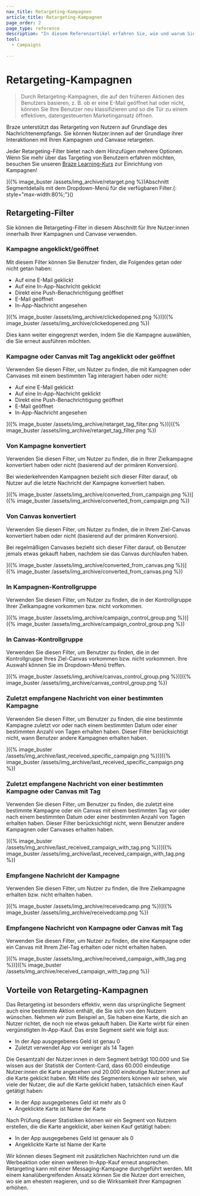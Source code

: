 ```yaml
---
nav_title: Retargeting-Kampagnen
article_title: Retargeting-Kampagnen
page_order: 2
page_type: reference
description: "In diesem Referenzartikel erfahren Sie, wie und warum Sie Retargeting-Kampagnen auf der Grundlage der Nachrichten, die Ihre Nutzer erhalten, in Betracht ziehen sollten."
tool:
  - Campaigns
  
---
```


# Retargeting-Kampagnen

> Durch Retargeting-Kampagnen, die auf den früheren Aktionen des Benutzers basieren, z. B. ob er eine E-Mail geöffnet hat oder nicht, können Sie Ihre Benutzer neu klassifizieren und so die Tür zu einem effektiven, datengesteuerten Marketingansatz öffnen.

Braze unterstützt das Retargeting von Nutzern auf Grundlage des Nachrichtenempfangs. Sie können Nutzer:innen auf der Grundlage ihrer Interaktionen mit Ihren Kampagnen und Canvase retargeten. 

Jeder Retargeting-Filter bietet nach dem Hinzufügen mehrere Optionen. Wenn Sie mehr über das Targeting von Benutzern erfahren möchten, besuchen Sie unseren [Braze Learning-Kurs](https://learning.braze.com/campaign-setup-delivery-targeting-conversions) zur Einrichtung von Kampagnen!

]({% image_buster /assets/img_archive/retarget.png %})Abschnitt Segmentdetails mit dem Dropdown-Menü für die verfügbaren Filter.{: style="max-width:80%;"}()

## Retargeting-Filter

Sie können die Retargeting-Filter in diesem Abschnitt für Ihre Nutzer:innen innerhalb Ihrer Kampagnen und Canvase verwenden.

### Kampagne angeklickt/geöffnet

Mit diesem Filter können Sie Benutzer finden, die Folgendes getan oder nicht getan haben:

- Auf eine E-Mail geklickt
- Auf eine In-App-Nachricht geklickt
- Direkt eine Push-Benachrichtigung geöffnet
- E-Mail geöffnet
- In-App-Nachricht angesehen

]({% image_buster /assets/img_archive/clickedopened.png %})]({% image_buster /assets/img_archive/clickedopened.png %})

Dies kann weiter eingegrenzt werden, indem Sie die Kampagne auswählen, die Sie erneut ausführen möchten.

### Kampagne oder Canvas mit Tag angeklickt oder geöffnet

Verwenden Sie diesen Filter, um Nutzer zu finden, die mit Kampagnen oder Canvases mit einem bestimmten Tag interagiert haben oder nicht:

- Auf eine E-Mail geklickt
- Auf eine In-App-Nachricht geklickt
- Direkt eine Push-Benachrichtigung geöffnet
- E-Mail geöffnet
- In-App-Nachricht angesehen

]({% image_buster /assets/img_archive/retarget_tag_filter.png %})]({% image_buster /assets/img_archive/retarget_tag_filter.png %})

### Von Kampagne konvertiert 

Verwenden Sie diesen Filter, um Nutzer zu finden, die in Ihrer Zielkampagne konvertiert haben oder nicht (basierend auf der primären Konversion). 

Bei wiederkehrenden Kampagnen bezieht sich dieser Filter darauf, ob Nutzer auf die letzte Nachricht der Kampagne konvertiert haben.

]({% image_buster /assets/img_archive/converted_from_campaign.png %})]({% image_buster /assets/img_archive/converted_from_campaign.png %})

### Von Canvas konvertiert 

Verwenden Sie diesen Filter, um Nutzer zu finden, die in Ihrem Ziel-Canvas konvertiert haben oder nicht (basierend auf der primären Konversion).

Bei regelmäßigen Canvases bezieht sich dieser Filter darauf, ob Benutzer jemals etwas gekauft haben, nachdem sie das Canvas durchlaufen haben.

]({% image_buster /assets/img_archive/converted_from_canvas.png %})]({% image_buster /assets/img_archive/converted_from_canvas.png %})

### In Kampagnen-Kontrollgruppe 

Verwenden Sie diesen Filter, um Nutzer zu finden, die in der Kontrollgruppe Ihrer Zielkampagne vorkommen bzw. nicht vorkommen.

]({% image_buster /assets/img_archive/campaign_control_group.png %})]({% image_buster /assets/img_archive/campaign_control_group.png %})

### In Canvas-Kontrollgruppe 

Verwenden Sie diesen Filter, um Benutzer zu finden, die in der Kontrollgruppe Ihres Ziel-Canvas vorkommen bzw. nicht vorkommen. Ihre Auswahl können Sie im Dropdown-Menü treffen.

]({% image_buster /assets/img_archive/canvas_control_group.png %})]({% image_buster /assets/img_archive/canvas_control_group.png %})

### Zuletzt empfangene Nachricht von einer bestimmten Kampagne 

Verwenden Sie diesen Filter, um Benutzer zu finden, die eine bestimmte Kampagne zuletzt vor oder nach einem bestimmten Datum oder einer bestimmten Anzahl von Tagen erhalten haben. Dieser Filter berücksichtigt nicht, wann Benutzer andere Kampagnen erhalten haben.

]({% image_buster /assets/img_archive/last_received_specific_campaign.png %})]({% image_buster /assets/img_archive/last_received_specific_campaign.png %})

### Zuletzt empfangene Nachricht von einer bestimmten Kampagne oder Canvas mit Tag 

Verwenden Sie diesen Filter, um Benutzer zu finden, die zuletzt eine bestimmte Kampagne oder ein Canvas mit einem bestimmten Tag vor oder nach einem bestimmten Datum oder einer bestimmten Anzahl von Tagen erhalten haben. Dieser Filter berücksichtigt nicht, wenn Benutzer andere Kampagnen oder Canvases erhalten haben.

]({% image_buster /assets/img_archive/last_received_campaign_with_tag.png %})]({% image_buster /assets/img_archive/last_received_campaign_with_tag.png %})

### Empfangene Nachricht der Kampagne 

Verwenden Sie diesen Filter, um Nutzer zu finden, die Ihre Zielkampagne erhalten bzw. nicht erhalten haben.

]({% image_buster /assets/img_archive/receivedcamp.png %})]({% image_buster /assets/img_archive/receivedcamp.png %})

### Empfangene Nachricht von Kampagne oder Canvas mit Tag 

Verwenden Sie diesen Filter, um Nutzer zu finden, die eine Kampagne oder ein Canvas mit Ihrem Ziel-Tag erhalten oder nicht erhalten haben.

]({% image_buster /assets/img_archive/received_campaign_with_tag.png %})]({% image_buster /assets/img_archive/received_campaign_with_tag.png %})

## Vorteile von Retargeting-Kampagnen

Das Retargeting ist besonders effektiv, wenn das ursprüngliche Segment auch eine bestimmte Aktion enthält, die Sie sich von den Nutzern wünschen. Nehmen wir zum Beispiel an, Sie haben eine Karte, die sich an Nutzer richtet, die noch nie etwas gekauft haben. Die Karte wirbt für einen vergünstigten In-App-Kauf. Das erste Segment sieht wie folgt aus:

- In der App ausgegebenes Geld ist genau 0
- Zuletzt verwendet App vor weniger als 14 Tagen

Die Gesamtzahl der Nutzer:innen in dem Segment beträgt 100.000 und Sie wissen aus der Statistik der Content-Card, dass 60.000 eindeutige Nutzer:innen die Karte angesehen und 20.000 eindeutige Nutzer:innen auf die Karte geklickt haben. Mit Hilfe des Segmenters können wir sehen, wie viele der Nutzer, die auf die Karte geklickt haben, tatsächlich einen Kauf getätigt haben:

- In der App ausgegebenes Geld ist mehr als 0
- Angeklickte Karte ist Name der Karte

Nach Prüfung dieser Statistiken können wir ein Segment von Nutzern erstellen, die die Karte angeklickt, aber keinen Kauf getätigt haben:

- In der App ausgegebenes Geld ist genauer als 0
- Angeklickte Karte ist Name der Karte

Wir können dieses Segment mit zusätzlichen Nachrichten rund um die Werbeaktion oder einen weiteren In-App-Kauf erneut ansprechen. Retargeting kann mit einer Messaging-Kampagne durchgeführt werden. Mit einem kanalübergreifenden Ansatz können Sie die Nutzer dort erreichen, wo sie am ehesten reagieren, und so die Wirksamkeit Ihrer Kampagnen erhöhen.

